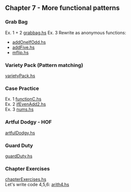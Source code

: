 ## Chapter 7 - More functional patterns

### Grab Bag
Ex. 1 + 2 [grabbag.hs](grabbag.hs)
Ex. 3 Rewrite as anonymous functions:     
   - [addOneIfOdd.hs](addOneIfOdd.hs)     
   - [addFive.hs](addFive.hs)
   - [mflip.hs](mflip.hs)

### Variety Pack (Pattern matching)
[varietyPack.hs](varietyPack.hs)

### Case Practice
Ex. 1 [functionC.hs](functionC.hs)      
Ex. 2 [ifEvenAdd2.hs](ifEvenAdd2.hs)       
Ex. 3 [nums.hs](nums.hs)         

### Artful Dodgy - HOF
[artfulDodgy.hs](artfulDodgy.hs)

### Guard Duty
[guardDuty.hs](guardDuty.hs)

### Chapter Exercises
[chapterExercises.hs](chapterExercises.hs)        
Let\'s write code 4,5,6: [arith4.hs](arith4.hs)




